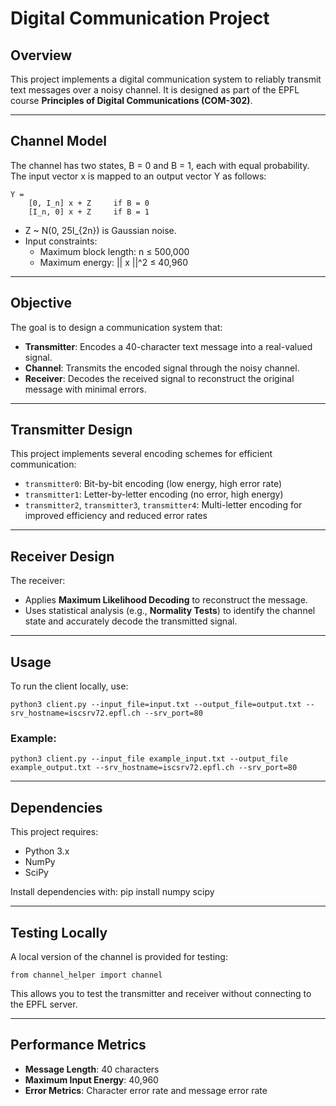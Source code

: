 
# Digital Communication Project

## Overview
This project implements a digital communication system to reliably transmit text messages over a noisy channel. It is designed as part of the EPFL course **Principles of Digital Communications (COM-302)**.

---

## Channel Model
The channel has two states, B = 0 and B = 1, each with equal probability. The input vector x is mapped to an output vector Y as follows:

    Y = 
        [0, I_n] x + Z     if B = 0
        [I_n, 0] x + Z     if B = 1

- Z ~ N(0, 25I_{2n}) is Gaussian noise.
- Input constraints:
  - Maximum block length: n ≤ 500,000
  - Maximum energy: || x ||^2 ≤ 40,960

---

## Objective
The goal is to design a communication system that:
- **Transmitter**: Encodes a 40-character text message into a real-valued signal.
- **Channel**: Transmits the encoded signal through the noisy channel.
- **Receiver**: Decodes the received signal to reconstruct the original message with minimal errors.

---

## Transmitter Design
This project implements several encoding schemes for efficient communication:
- `transmitter0`: Bit-by-bit encoding (low energy, high error rate)
- `transmitter1`: Letter-by-letter encoding (no error, high energy)
- `transmitter2`, `transmitter3`, `transmitter4`: Multi-letter encoding for improved efficiency and reduced error rates

---

## Receiver Design
The receiver:
- Applies **Maximum Likelihood Decoding** to reconstruct the message.
- Uses statistical analysis (e.g., **Normality Tests**) to identify the channel state and accurately decode the transmitted signal.

---

## Usage
To run the client locally, use:

    python3 client.py --input_file=input.txt --output_file=output.txt --srv_hostname=iscsrv72.epfl.ch --srv_port=80

### Example:
    python3 client.py --input_file example_input.txt --output_file example_output.txt --srv_hostname=iscsrv72.epfl.ch --srv_port=80

---

## Dependencies
This project requires:
- Python 3.x
- NumPy
- SciPy

Install dependencies with:
    pip install numpy scipy

---

## Testing Locally
A local version of the channel is provided for testing:

    from channel_helper import channel

This allows you to test the transmitter and receiver without connecting to the EPFL server.

---

## Performance Metrics
- **Message Length**: 40 characters
- **Maximum Input Energy**: 40,960
- **Error Metrics**: Character error rate and message error rate

